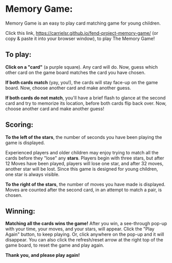# Memory Game:

Memory Game is an easy to play card matching game for young children.

Click this link, https://carrielsr.github.io/fend-project-memory-game/ (or copy & paste it into your browser window), to play The Memory Game!

## To play:

**Click on a "card"** (a purple square). Any card will do. Now, guess which other card on the game board matches the card you have chosen. 

**If both cards match** (yay, you!), the cards will stay face-up on the game board. Now, choose another card and make another guess.

**If both cards do not match**, you'll have a brief flash to glance at the second card 
and try to memorize its location, before both cards flip back over. Now, choose another card and make another guess! 


## Scoring:

**To the left of the stars**, the number of seconds you have been playing the 
game is displayed.

Experienced players and older children may enjoy trying to
match all the cards before they "lose" any **stars**. Players begin with three stars,
but after 12 Moves have been played, players will lose one star, and after 32
moves, another star will be lost. Since this game is designed for young children,
one star is always visible.

**To the right of the stars**, the number of moves you have made is displayed. Moves are
counted after the second card, in an attempt to match a pair, is chosen. 


## Winning:

**Matching all the cards wins the game!** After you win, a see-through pop-up with your time, your moves, and your stars, will appear. Click the "Play Again" button, to keep playing. Or, click anywhere on the pop-up and it will disappear. You can also click the refresh/reset arrow at the right top of the game board, to reset the game and play again. 

**Thank you, and please play again!**
